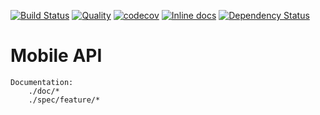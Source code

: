 [![Build Status](https://travis-ci.org/Mifrill/httplab.svg?branch=master)](https://travis-ci.org/Mifrill/httplab)
[![Quality](http://img.shields.io/codeclimate/github/Mifrill/httplab.svg)](https://codeclimate.com/github/Mifrill/httplab)
[![codecov](https://codecov.io/gh/Mifrill/httplab/branch/master/graph/badge.svg)](https://codecov.io/gh/Mifrill/httplab)
[![Inline docs](http://inch-ci.org/github/Mifrill/httplab.svg?branch=master)](http://inch-ci.org/github/Mifrill/httplab)
[![Dependency Status](https://gemnasium.com/badges/github.com/Mifrill/httplab.svg)](https://gemnasium.com/github.com/Mifrill/httplab)

# Mobile API
    
    Documentation: 
        ./doc/*
        ./spec/feature/*

